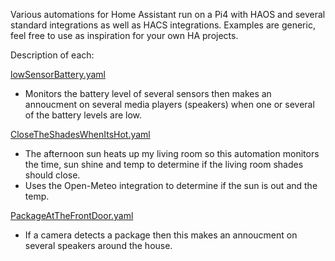 Various automations for Home Assistant run on a Pi4 with HAOS and several standard integrations as well as HACS integrations. Examples are generic, feel free to use as inspiration for your own HA projects.

Description of each: 

<a href="https://github.com/neilschreiner/HomeAssistantAutomations/blob/main/lowSensorBattery.yaml">lowSensorBattery.yaml</a>
  - Monitors the battery level of several sensors then makes an annoucment on several media players (speakers) when one or several of the battery levels are low.

<a href="https://github.com/neilschreiner/HomeAssistantAutomations/blob/main/CloseTheShadesWhenItsHot.yaml">CloseTheShadesWhenItsHot.yaml</a>
  - The afternoon sun heats up my living room so this automation monitors the time, sun shine and temp to determine if the living room shades should close.
  - Uses the Open-Meteo integration to determine if the sun is out and the temp.

<a href="https://github.com/neilschreiner/HomeAssistantAutomations/blob/main/PackageAtTheFrontDoor.yaml">PackageAtTheFrontDoor.yaml</a>
  - If a camera detects a package then this makes an annoucment on several speakers around the house.
